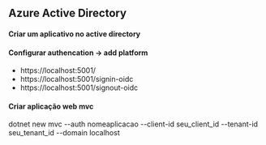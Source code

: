 ## Azure Active Directory

#### Criar um aplicativo no active directory

#### Configurar authencation -> add platform
- https://localhost:5001/
- https://localhost:5001/signin-oidc
- https://localhost:5001/signout-oidc

#### Criar aplicação web mvc
dotnet new mvc --auth nomeaplicacao --client-id seu_client_id --tenant-id seu_tenant_id --domain localhost